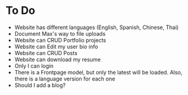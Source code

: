# To Do

- Website has different languages (English, Spanish, Chinese, Thai)
- Document Max's way to file uploads
- Website can CRUD Portfolio projects
- Website can Edit my user bio info
- Website can CRUD Posts
- Website can download my resume
- Only I can login
- There is a Frontpage model, but only the latest will be loaded. Also, there is a language version for each one
- Should I add a blog? 